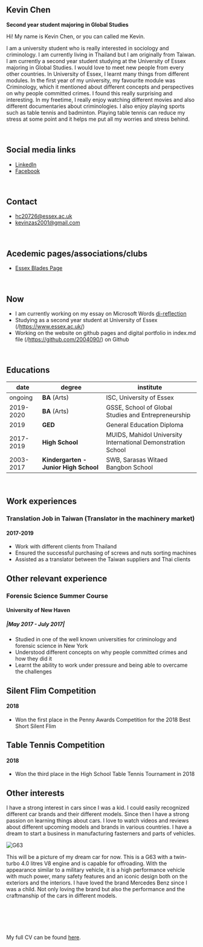 ## Kevin Chen
**Second year student majoring in Global Studies**  

Hi! My name is Kevin Chen, or you can called me Kevin.  

I am a university student who is really interested in sociology and criminology. I am currently living in Thailand but I am originally from Taiwan. I am currently a second year student studying at the University of Essex majoring in Global Studies. I would love to meet new people from every other countries. In University of Essex, I learnt many things from different modules. In the first year of my university, my favourite module was Criminology, which it mentioned about different concepts and perspectives on why people committed crimes. I found this really surprising and interesting. In my freetime, I really enjoy watching different movies and also different documentaries about criminologies. I also enjoy playing sports such as table tennis and badminton. Playing table tennis can reduce my stress at some point and it helps me put all my worries and stress behind.  


<br>

## Social media links
- [LinkedIn](https://www.linkedin.com/in/kevin-chen-3703b4200/)
- [Facebook](https://www.facebook.com/horngyaw.chen)


<br>

## Contact
- hc20726@essex.ac.uk
- kevinzas2001@gmail.com

<br>

## Acedemic pages/associations/clubs
- [Essex Blades Page](https://www.essexstudent.com/tabletennis/)


<br>

## Now
- I am currently working on my essay on Microsoft Words [di-reflection](di-reflection.md)
- Studying as a second year student at University of Essex (/https://www.essex.ac.uk/)
- Working on the website on github pages and digital portfolio in index.md file (/https://github.com/2004090/) on Github


<br>

## Educations

| date | degree | institute |
--- | --- | ---
|ongoing|**BA** (Arts) |ISC, University of Essex|
| 2019-2020 | **BA** (Arts) | GSSE, School of Global Studies and Entrepreneurship |
|   2019    | **GED** | General Education Diploma |
| 2017-2019 | **High School** | MUIDS, Mahidol University International Demonstration School
| 2003-2017 | **Kindergarten - Junior High School** | SWB, Sarasas Witaed Bangbon School  |

<br>

## Work experiences
### Translation Job in Taiwan (Translator in the machinery market)
#### 2017-2019
 - Work with different clients from Thailand
 - Ensured the successful purchasing of screws and nuts sorting machines
 - Assisted as a translator between the Taiwan suppliers and Thai clients
  
 
## Other relevant experience

### Forensic Science Summer Course
#### University of New Haven 
 ##### |May 2017 - July 2017|
- Studied in one of the well known universities for criminology and forensic science in New York  
- Understood different concepts on why people committed crimes and how they did it 
- Learnt the ability to work under pressure and being able to overcame the challenges 

## Silent Flim Competition
   #### 2018
- Won the first place in the Penny Awards Competition for the 2018 Best Short Silent Flim

## Table Tennis Competition 
   #### 2018
- Won the third place in the High School Table Tennis Tournament in 2018


## Other interests

I have a strong interest in cars since I was a kid. I could easily recognized different car brands and their different models. Since then I have a strong passion on learning things about cars. I love to watch videos and reviews about different upcoming models and brands in various countries. I have a dream to start a business in manufacturing fasterners and parts of vehicles.

![G63](https://user-images.githubusercontent.com/92858097/148804353-1a3b704c-6b27-4ea8-8d20-7a03b8f1280b.jpeg)

This will be a picture of my dream car for now. This is a G63 with a twin-turbo 4.0 litres V8 engine and is capable for offroading. With the appearance similar to a military vehicle, it is a high performance vehicle with much power, many safety features and an iconic design both on the exteriors and the interiors. I have loved the brand Mercedes Benz since I was a child. Not only loving the brand but also the performance and the craftmanship of the cars in different models. 


<br>


<br><br> 

My full CV can be found [here](https://2004090.github.io/CS220-AU-portfolio/).

